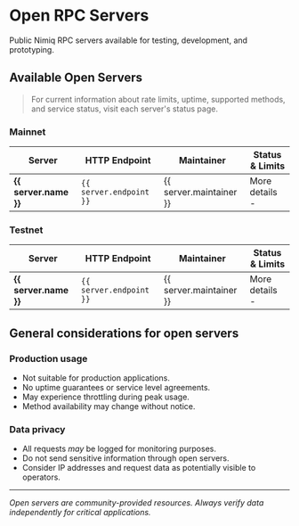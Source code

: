 # Open RPC Servers

Public Nimiq RPC servers available for testing, development, and prototyping.

## Available Open Servers

> For current information about rate limits, uptime, supported methods, and service status, visit each server's status page.

### Mainnet

<div class="table-container">
  <table>
    <thead>
      <tr>
        <th>Server</th>
        <th>HTTP Endpoint</th>
        <th>Maintainer</th>
        <th>Status & Limits</th>
      </tr>
    </thead>
    <tbody>
      <tr v-for="server in data.mainnet" :key="server.endpoint">
        <td><strong>{{ server.name }}</strong></td>
        <td><code>{{ server.endpoint }}</code></td>
        <td>{{ server.maintainer }}</td>
        <td>
          <a v-if="server.statusLink" :href="server.statusLink" class="nq-arrow">More details</a>
          <span v-else>-</span>
        </td>
      </tr>
    </tbody>
  </table>
</div>

### Testnet

<div class="table-container">
  <table>
    <thead>
      <tr>
        <th>Server</th>
        <th>HTTP Endpoint</th>
        <th>Maintainer</th>
        <th>Status & Limits</th>
      </tr>
    </thead>
    <tbody>
      <tr v-for="server in data.testnet" :key="server.endpoint">
        <td><strong>{{ server.name }}</strong></td>
        <td><code>{{ server.endpoint }}</code></td>
        <td>{{ server.maintainer }}</td>
        <td>
          <a v-if="server.statusLink" :href="server.statusLink" class="nq-arrow">More details</a>
          <span v-else>-</span>
        </td>
      </tr>
    </tbody>
  </table>
</div>

<script setup lang="ts">
  import Banner from '../.vitepress/theme/components/Banner.vue'
  import { data } from '../.vitepress/data/rpc-servers.data'
</script>

<Banner
  label="Community"
  headline="Share Your Node with the Community"
  subline="Set up your own Nimiq node and consider making it available as an open RPC server to help other developers in the ecosystem."
  linkHref="../nodes/validators/becoming-a-validator"
  linkLabel="Setup Guide"
/>

## General considerations for open servers

### Production usage

- Not suitable for production applications.
- No uptime guarantees or service level agreements.
- May experience throttling during peak usage.
- Method availability may change without notice.

### Data privacy

- All requests _may_ be logged for monitoring purposes.
- Do not send sensitive information through open servers.
- Consider IP addresses and request data as potentially visible to operators.

---

_Open servers are community-provided resources. Always verify data independently for critical applications._
